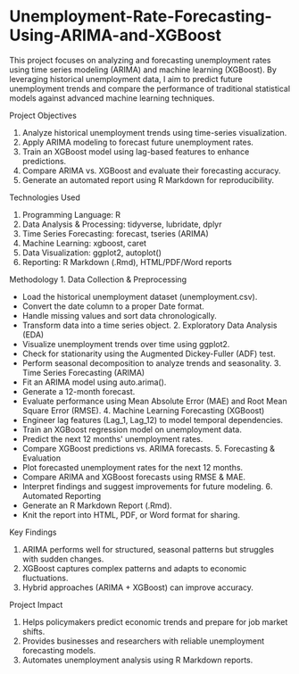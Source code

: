 # Unemployment-Rate-Forecasting-Using-ARIMA-and-XGBoost
This project focuses on analyzing and forecasting unemployment rates using time series modeling (ARIMA) and machine learning (XGBoost). By leveraging historical unemployment data, I aim to predict future unemployment trends and compare the performance of traditional statistical models against advanced machine learning techniques.

Project Objectives
1. Analyze historical unemployment trends using time-series visualization.
2. Apply ARIMA modeling to forecast future unemployment rates.
3. Train an XGBoost model using lag-based features to enhance predictions.
4. Compare ARIMA vs. XGBoost and evaluate their forecasting accuracy.
5. Generate an automated report using R Markdown for reproducibility.

Technologies Used
1. Programming Language: R
2. Data Analysis & Processing: tidyverse, lubridate, dplyr
3. Time Series Forecasting: forecast, tseries (ARIMA)
4. Machine Learning: xgboost, caret
5. Data Visualization: ggplot2, autoplot()
6. Reporting: R Markdown (.Rmd), HTML/PDF/Word reports

Methodology
1️. Data Collection & Preprocessing
   - Load the historical unemployment dataset (unemployment.csv).
   - Convert the date column to a proper Date format.
   - Handle missing values and sort data chronologically.
   - Transform data into a time series object.
2️. Exploratory Data Analysis (EDA)
   - Visualize unemployment trends over time using ggplot2.
   - Check for stationarity using the Augmented Dickey-Fuller (ADF) test.
   - Perform seasonal decomposition to analyze trends and seasonality.
3️. Time Series Forecasting (ARIMA)
   - Fit an ARIMA model using auto.arima().
   - Generate a 12-month forecast.
   - Evaluate performance using Mean Absolute Error (MAE) and Root Mean Square Error (RMSE).
4️. Machine Learning Forecasting (XGBoost)
   - Engineer lag features (Lag_1, Lag_12) to model temporal dependencies.
   - Train an XGBoost regression model on unemployment data.
   - Predict the next 12 months' unemployment rates.
   - Compare XGBoost predictions vs. ARIMA forecasts.
5️. Forecasting & Evaluation
   - Plot forecasted unemployment rates for the next 12 months.
   - Compare ARIMA and XGBoost forecasts using RMSE & MAE.
   - Interpret findings and suggest improvements for future modeling.
6️. Automated Reporting
   - Generate an R Markdown Report (.Rmd).
   - Knit the report into HTML, PDF, or Word format for sharing.

Key Findings
1. ARIMA performs well for structured, seasonal patterns but struggles with sudden changes.
2. XGBoost captures complex patterns and adapts to economic fluctuations.
3. Hybrid approaches (ARIMA + XGBoost) can improve accuracy.

Project Impact
1. Helps policymakers predict economic trends and prepare for job market shifts.
2. Provides businesses and researchers with reliable unemployment forecasting models.
3. Automates unemployment analysis using R Markdown reports.   
